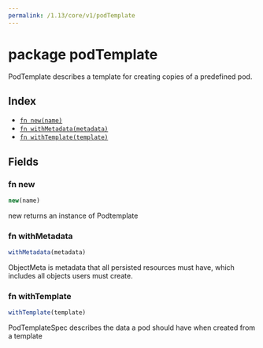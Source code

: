 ```yaml
---
permalink: /1.13/core/v1/podTemplate
---
```


# package podTemplate

PodTemplate describes a template for creating copies of a predefined pod.

## Index

* [`fn new(name)`](#fn-new)
* [`fn withMetadata(metadata)`](#fn-withmetadata)
* [`fn withTemplate(template)`](#fn-withtemplate)

## Fields

### fn new

```ts
new(name)
```

new returns an instance of Podtemplate

### fn withMetadata

```ts
withMetadata(metadata)
```

ObjectMeta is metadata that all persisted resources must have, which includes all objects users must create.

### fn withTemplate

```ts
withTemplate(template)
```

PodTemplateSpec describes the data a pod should have when created from a template